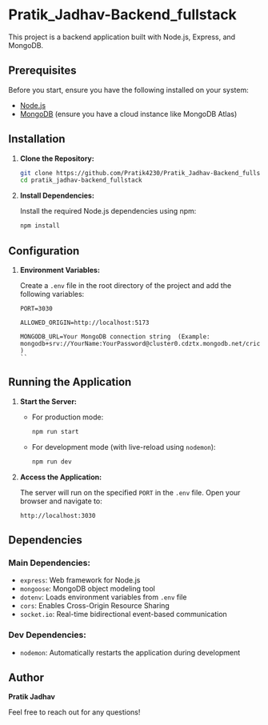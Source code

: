 # Pratik_Jadhav-Backend_fullstack

This project is a backend application built with Node.js, Express, and MongoDB.

## Prerequisites

Before you start, ensure you have the following installed on your system:

- [Node.js](https://nodejs.org/)
- [MongoDB](https://cloud.mongodb.com/v2/652cafa511b5947d8be234e2#/overview) (ensure you have a cloud instance like MongoDB Atlas)

## Installation

1. **Clone the Repository:**

   ```bash
   git clone https://github.com/Pratik4230/Pratik_Jadhav-Backend_fullstack.git
   cd pratik_jadhav-backend_fullstack
   ```

2. **Install Dependencies:**

   Install the required Node.js dependencies using npm:

   ```bash
   npm install
   ```

## Configuration

1. **Environment Variables:**

   Create a `.env` file in the root directory of the project and add the following variables:

   ```env
   PORT=3030

   ALLOWED_ORIGIN=http://localhost:5173

   MONGODB_URL=Your MongoDB connection string  (Example: mongodb+srv://YourName:YourPassword@cluster0.cdztx.mongodb.net/cric )
   ``
   ```

## Running the Application

1. **Start the Server:**

   - For production mode:

     ```bash
     npm run start
     ```

   - For development mode (with live-reload using `nodemon`):
     ```bash
     npm run dev
     ```

2. **Access the Application:**

   The server will run on the specified `PORT` in the `.env` file. Open your browser and navigate to:

   ```
   http://localhost:3030
   ```

## Dependencies

### Main Dependencies:

- `express`: Web framework for Node.js
- `mongoose`: MongoDB object modeling tool
- `dotenv`: Loads environment variables from `.env` file
- `cors`: Enables Cross-Origin Resource Sharing
- `socket.io`: Real-time bidirectional event-based communication

### Dev Dependencies:

- `nodemon`: Automatically restarts the application during development

## Author

**Pratik Jadhav**

Feel free to reach out for any questions!
